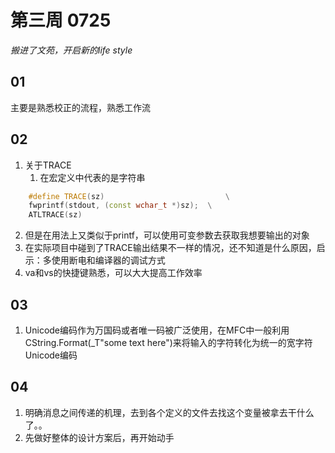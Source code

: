 # 第三周 0725

*搬进了文苑，开启新的life style*

## 01
主要是熟悉校正的流程，熟悉工作流

## 02
1. 关于TRACE
   1. 在宏定义中代表的是字符串
``` C++  
    #define TRACE(sz)							\
	fwprintf(stdout, (const wchar_t *)sz);	\
	ATLTRACE(sz)
```
   2. 但是在用法上又类似于printf，可以使用可变参数去获取我想要输出的对象
   3. 在实际项目中碰到了TRACE输出结果不一样的情况，还不知道是什么原因，启示：多使用断电和编译器的调试方式
2. va和vs的快捷键熟悉，可以大大提高工作效率  

## 03
1. Unicode编码作为万国码或者唯一码被广泛使用，在MFC中一般利用CString.Format(_T"some text here")来将输入的字符转化为统一的宽字符Unicode编码

## 04
1. 明确消息之间传递的机理，去到各个定义的文件去找这个变量被拿去干什么了。。
2. 先做好整体的设计方案后，再开始动手





